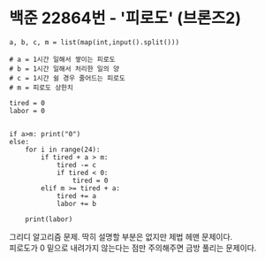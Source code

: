# 백준 22864번 - '피로도' (브론즈2)

```
a, b, c, m = list(map(int,input().split()))

# a = 1시간 일해서 쌓이는 피로도
# b = 1시간 일해서 처리한 일의 양
# c = 1시간 쉴 경우 줄어드는 피로도
# m = 피로도 상한치

tired = 0
labor = 0


if a>m: print("0")
else:
    for i in range(24):
        if tired + a > m:
            tired -= c
            if tired < 0:
                tired = 0
        elif m >= tired + a:
            tired += a
            labor += b

    print(labor)
```

그리디 알고리즘 문제.
딱히 설명할 부분은 없지만 제법 헤맨 문제이다.  
피로도가 0 밑으로 내려가지 않는다는 점만 주의해주면 금방 풀리는 문제이다.  
